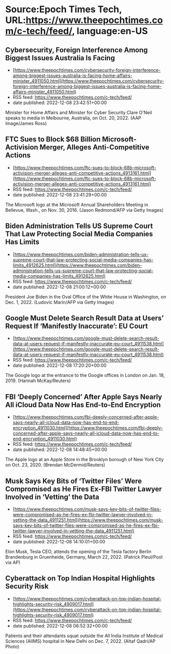 # Source:Epoch Times Tech, URL:https://www.theepochtimes.com/c-tech/feed/, language:en-US

## Cybersecurity, Foreign Interference Among Biggest Issues Australia Is Facing
 - [https://www.theepochtimes.com/cybersecurity-foreign-interference-among-biggest-issues-australia-is-facing-home-affairs-minister_4911050.html](https://www.theepochtimes.com/cybersecurity-foreign-interference-among-biggest-issues-australia-is-facing-home-affairs-minister_4911050.html)
 - RSS feed: https://www.theepochtimes.com/c-tech/feed/
 - date published: 2022-12-08 23:42:51+00:00

Minister for Home Affairs and Minister for Cyber Security Clare O'Neil speaks to media in Melbourne, Australia, on Oct. 20, 2022. (AAP Image/James Ross)

## FTC Sues to Block $68 Billion Microsoft-Activision Merger, Alleges Anti-Competitive Actions
 - [https://www.theepochtimes.com/ftc-sues-to-block-68b-microsoft-activision-merger-alleges-anti-competitive-actions_4913161.html](https://www.theepochtimes.com/ftc-sues-to-block-68b-microsoft-activision-merger-alleges-anti-competitive-actions_4913161.html)
 - RSS feed: https://www.theepochtimes.com/c-tech/feed/
 - date published: 2022-12-08 23:41:29+00:00

The Microsoft logo at the Microsoft Annual Shareholders Meeting in Bellevue, Wash., on Nov. 30, 2016. (Jason Redmond/AFP via Getty Images)

## Biden Administration Tells US Supreme Court That Law Protecting Social Media Companies Has Limits
 - [https://www.theepochtimes.com/biden-administration-tells-us-supreme-court-that-law-protecting-social-media-companies-has-limits_4912625.html](https://www.theepochtimes.com/biden-administration-tells-us-supreme-court-that-law-protecting-social-media-companies-has-limits_4912625.html)
 - RSS feed: https://www.theepochtimes.com/c-tech/feed/
 - date published: 2022-12-08 21:00:12+00:00

President Joe Biden in the Oval Office of the White House in Washington, on Dec. 1, 2022. (Ludovic Marin/AFP via Getty Images)

## Google Must Delete Search Result Data at Users’ Request If ‘Manifestly Inaccurate’: EU Court
 - [https://www.theepochtimes.com/google-must-delete-search-result-data-at-users-request-if-manifestly-inaccurate-eu-court_4911538.html](https://www.theepochtimes.com/google-must-delete-search-result-data-at-users-request-if-manifestly-inaccurate-eu-court_4911538.html)
 - RSS feed: https://www.theepochtimes.com/c-tech/feed/
 - date published: 2022-12-08 17:20:20+00:00

The Google logo at the entrance to the Google offices in London on Jan. 18, 2019. (Hannah McKay/Reuters)

## FBI ‘Deeply Concerned’ After Apple Says Nearly All iCloud Data Now Has End-to-End Encryption
 - [https://www.theepochtimes.com/fbi-deeply-concerned-after-apple-says-nearly-all-icloud-data-now-has-end-to-end-encryption_4911030.html](https://www.theepochtimes.com/fbi-deeply-concerned-after-apple-says-nearly-all-icloud-data-now-has-end-to-end-encryption_4911030.html)
 - RSS feed: https://www.theepochtimes.com/c-tech/feed/
 - date published: 2022-12-08 14:48:45+00:00

The Apple logo at an Apple Store in the Brooklyn borough of New York City on Oct. 23, 2020.  (Brendan McDermid/Reuters)

## Musk Says Key Bits of ‘Twitter Files’ Were Compromised as He Fires Ex-FBI Twitter Lawyer Involved in ‘Vetting’ the Data
 - [https://www.theepochtimes.com/musk-says-key-bits-of-twitter-files-were-compromised-as-he-fires-ex-fbi-twitter-lawyer-involved-in-vetting-the-data_4911251.html](https://www.theepochtimes.com/musk-says-key-bits-of-twitter-files-were-compromised-as-he-fires-ex-fbi-twitter-lawyer-involved-in-vetting-the-data_4911251.html)
 - RSS feed: https://www.theepochtimes.com/c-tech/feed/
 - date published: 2022-12-08 14:10:01+00:00

Elon Musk, Tesla CEO, attends the opening of the Tesla factory Berlin Brandenburg in Gruenheide, Germany, March 22, 2022. (Patrick Pleul/Pool via AP)

## Cyberattack on Top Indian Hospital Highlights Security Risk
 - [https://www.theepochtimes.com/cyberattack-on-top-indian-hospital-highlights-security-risk_4909017.html](https://www.theepochtimes.com/cyberattack-on-top-indian-hospital-highlights-security-risk_4909017.html)
 - RSS feed: https://www.theepochtimes.com/c-tech/feed/
 - date published: 2022-12-08 06:52:32+00:00

Patients and their attendants squat outside the All India Institute of Medical Sciences (AIIMS) hospital in New Delhi on Dec. 7, 2022. (Altaf Qadri/AP Photo)


